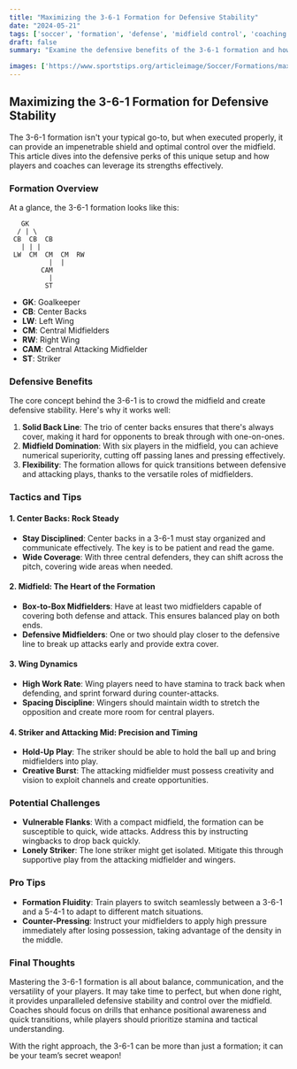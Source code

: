 ```yaml
---
title: "Maximizing the 3-6-1 Formation for Defensive Stability"
date: "2024-05-21"
tags: ['soccer', 'formation', 'defense', 'midfield control', 'coaching tips', 'player strategy', 'soccer tactics', 'formation analysis', 'defensive strategy']
draft: false
summary: "Examine the defensive benefits of the 3-6-1 formation and how it can be used to control the midfield, blending player knowledge and coaching wisdom for optimal performance."

images: ['https://www.sportstips.org/articleimage/Soccer/Formations/maximizing_the_3_6_1_formation_for_defensive_stability.webp']
---
```


## Maximizing the 3-6-1 Formation for Defensive Stability

The 3-6-1 formation isn't your typical go-to, but when executed properly, it can provide an impenetrable shield and optimal control over the midfield. This article dives into the defensive perks of this unique setup and how players and coaches can leverage its strengths effectively.

### Formation Overview

At a glance, the 3-6-1 formation looks like this:

```
   GK
  / | \
 CB  CB  CB
   | | |
 LW  CM  CM  CM  RW
          |  |  
        CAM
          |  
         ST
```

* **GK**: Goalkeeper
* **CB**: Center Backs
* **LW**: Left Wing
* **CM**: Central Midfielders
* **RW**: Right Wing
* **CAM**: Central Attacking Midfielder
* **ST**: Striker

### Defensive Benefits

The core concept behind the 3-6-1 is to crowd the midfield and create defensive stability. Here's why it works well:

1. **Solid Back Line**: The trio of center backs ensures that there's always cover, making it hard for opponents to break through with one-on-ones.
2. **Midfield Domination**: With six players in the midfield, you can achieve numerical superiority, cutting off passing lanes and pressing effectively.
3. **Flexibility**: The formation allows for quick transitions between defensive and attacking plays, thanks to the versatile roles of midfielders.

### Tactics and Tips
 
#### 1. Center Backs: Rock Steady

- **Stay Disciplined**: Center backs in a 3-6-1 must stay organized and communicate effectively. The key is to be patient and read the game.
- **Wide Coverage**: With three central defenders, they can shift across the pitch, covering wide areas when needed.

#### 2. Midfield: The Heart of the Formation

- **Box-to-Box Midfielders**: Have at least two midfielders capable of covering both defense and attack. This ensures balanced play on both ends.
- **Defensive Midfielders**: One or two should play closer to the defensive line to break up attacks early and provide extra cover.

#### 3. Wing Dynamics

- **High Work Rate**: Wing players need to have stamina to track back when defending, and sprint forward during counter-attacks.
- **Spacing Discipline**: Wingers should maintain width to stretch the opposition and create more room for central players.

#### 4. Striker and Attacking Mid: Precision and Timing

- **Hold-Up Play**: The striker should be able to hold the ball up and bring midfielders into play.
- **Creative Burst**: The attacking midfielder must possess creativity and vision to exploit channels and create opportunities.

### Potential Challenges

- **Vulnerable Flanks**: With a compact midfield, the formation can be susceptible to quick, wide attacks. Address this by instructing wingbacks to drop back quickly.
- **Lonely Striker**: The lone striker might get isolated. Mitigate this through supportive play from the attacking midfielder and wingers.

### Pro Tips

- **Formation Fluidity**: Train players to switch seamlessly between a 3-6-1 and a 5-4-1 to adapt to different match situations.
- **Counter-Pressing**: Instruct your midfielders to apply high pressure immediately after losing possession, taking advantage of the density in the middle.

### Final Thoughts

Mastering the 3-6-1 formation is all about balance, communication, and the versatility of your players. It may take time to perfect, but when done right, it provides unparalleled defensive stability and control over the midfield. Coaches should focus on drills that enhance positional awareness and quick transitions, while players should prioritize stamina and tactical understanding.

With the right approach, the 3-6-1 can be more than just a formation; it can be your team’s secret weapon!

```
